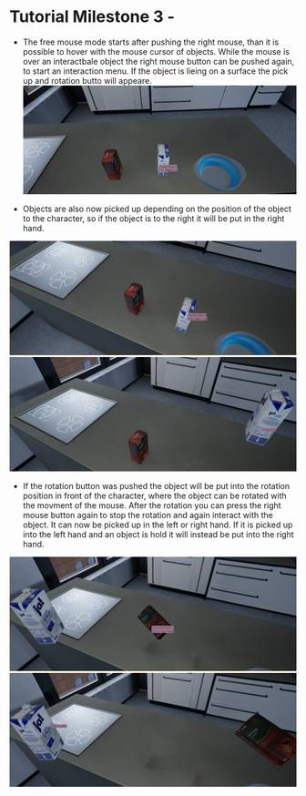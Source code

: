 # Tutorial Milestone 3 - 

* The free mouse mode starts after pushing the right mouse, than it is possible to hover with the mouse cursor of objects. While the mouse is over an interactbale object the right mouse button can be pushed again, to start an interaction menu. If the object is lieing on a surface the pick up and rotation butto will appeare.  
![](../Img/Milestone3/M3Pic1.PNG "Rotation and pick up menu.")

* Objects are also now picked up depending on the position of the object to the character, so if the object is to the right it will be put in the right hand.  

![](../Img/Milestone3/M3Pic4.PNG "Object close to the right hand.")
![](../Img/Milestone3/M3Pic5.PNG "Object put into the right hand.")

* If the rotation button was pushed the object will be put into the rotation position in front of the character, where the object can be rotated with the movment of the mouse. After the rotation you can press the right mouse button again to stop the rotation and again interact with the object. It can now be picked up in the left or right hand. If it is picked up into the left hand and an object is hold it will instead be put into the right hand. 

![](../Img/Milestone3/M3Pic2.PNG "Object put into the right hand.")
![](../Img/Milestone3/M3Pic3.PNG "Object put into the right hand.")
